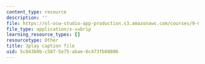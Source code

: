 ```yaml
---
content_type: resource
description: ''
file: https://ol-ocw-studio-app-production.s3.amazonaws.com/courses/9-00sc-introduction-to-psychology-fall-2011/5c843b0bc5875e75abae6c473fb08806_kD3CswjYb2E.vtt
file_type: application/x-subrip
learning_resource_types: []
resourcetype: Other
title: 3play caption file
uid: 5c843b0b-c587-5e75-abae-6c473fb08806
---
```

